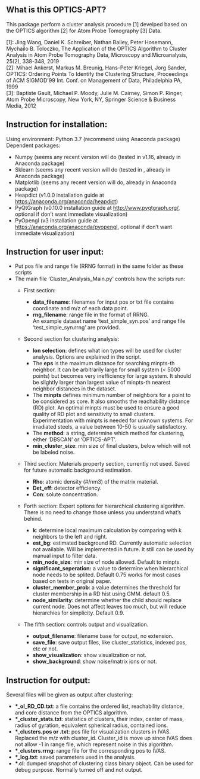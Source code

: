 ## What is this OPTICS-APT?

This package perform a cluster analysis procedure [1] develped based on the OPTICS algorithm [2] for Atom Probe Tomography [3] Data.

[1]: Jing Wang, Daniel K. Schreiber, Nathan Bailey, Peter Hosemann, Mychailo B. Toloczko, The Application of the OPTICS Algorithm to Cluster Analysis in Atom Probe Tomography Data, Microscopy and Microanalysis, 25(2), 338-348, 2019  
[2]: Mihael Ankerst, Markus M. Breunig, Hans-Peter Kriegel, Jorg Sander, OPTICS: Ordering Points To Identify the Clustering Structure, Proceedings of ACM SIGMOD'99 Int. Conf. on Management of Data, Philadelphia PA, 1999  
[3]: Baptiste Gault, Michael P. Moody, Julie M. Cairney, Simon P. Ringer, Atom Probe Microscopy, New York, NY, Springer Science & Business Media, 2012  

## Instruction for installation:

Using environment: Python 3.7 (recommend using Anaconda package) 
Dependent packages:
*	Numpy (seems any recent version will do (tested in v1.16, already in Anaconda package)
*	Sklearn (seems any recent version will do (tested in , already in Anaconda package)
*	Matplotlib (seems any recent version will do, already in Anaconda package)
*	Heapdict (v1.0.0 installation guide at https://anaconda.org/anaconda/heapdict)
*	PyQtGraph (v0.10.0 installation guide at http://www.pyqtgraph.org/, optional if don’t want immediate visualization)
*	PyOpengl (v3 installation guide at https://anaconda.org/anaconda/pyopengl, optional if don’t want immediate visualization)

## Instruction for user input:

*	Put pos file and range file (RRNG format) in the same folder as these scripts
*	The main file ‘Cluster_Analysis_Main.py’ controls how the scripts run:
	*	First section: 
		*	**data_filename**: filenames for input pos or txt file contains coordinate and m/z of each data point.  
		*	**rng_filename**: range file in the format of RRNG.  
		An example dataset name ‘test_simple_syn.pos’ and range file ‘test_simple_syn.rrng’ are provided.

	*	Second section for clustering analysis: 
		*	**Ion selection**: defines what ion types will be used for cluster analysis. Options are explained in the script.  
		*	The **eps** is the maximum distance for searching minpts-th neighbor. It can be arbitrarily large for small system (< 5000 points) but becomes very inefficiency for large system. It should be slightly larger than largest value of minpts-th nearest neighbor distances in the dataset.  
		*	The **minpts** defines minimum number of neighbors for a point to be considered as core. It also smooths the reachability distance (RD) plot. An optimal minpts must be used to ensure a good quality of RD plot and sensitivity to small clusters. Experimentation with minpts is needed for unknown systems. For irradiated steels, a value between 10-50 is usually satisfactory.  
		*	The **method**: a string, determine which method for clustering, either ‘DBSCAN’ or ‘OPTICS-APT’.  
		*	**min_cluster_size**: min size of final clusters, below which will not be labeled noise.  

	*	Third section: Materials property section, currently not used. Saved for future automatic background estimation.
		*	**Rho**: atomic density (#/nm3) of the matrix material.  
		*	**Det_eff**: detector efficiency.  
		*	**Con**: solute concentration.

	*	Forth section: Expert options for hierarchical clustering algorithm. There is no need to change those unless you understand what’s behind. 
		*	**k**: determine local maximum calculation by comparing with k neighbors to the left and right.  
		*	**est_bg**: estimated background RD. Currently automatic selection not available. Will be implemented in future. It still can be used by manual input to filter data.  
		*	**min_node_size**: min size of node allowed. Default to minpts.  
		*	**significant_seperation:** a value to determine when hierarchical node needs to be splited. Default 0.75 works for most cases based on tests in original paper.  
		*	**cluster_member_prob**: a value determines the threshold for cluster membership in a RD hist using GMM. default 0.5.   
		*	**node_similarity**: determine whether the child should replace current node. Does not affect leaves too much, but will reduce hierarchies for simplicity. Default 0.9.

	*	The fifth section: controls output and visualization.  
		*	**output_filename**: filename base for output, no extension.  
		*	**save_file**: save output files, like cluster_statistics, indexed pos, etc or not.  
		*	**show_visualization**: show visualization or not.  
		*	**show_background**: show noise/matrix ions or not.

## Instruction for output:

Several files will be given as output after clustering:
*	**\*_ol_RD_CD.txt**: a file contains the ordered list, reachability distance, and core distance from the OPTICS algorithm.  
*	**\*_cluster_stats.txt**: statistics of clusters, their index, center of mass, radius of gyration, equivalent spherical radius, contained ions.  
*	**\*_clusters.pos or .txt**: pos file for visualization clusters in IVAS. Replaced the m/z with cluster_id. Cluster_id is move up since IVAS does not allow -1 in range file, which represent noise in this algorithm.  
*	**\*_clusters.rrng**: range file for the corresponding pos to IVAS.  
*	**\*_log.txt**: saved parameters used in the analysis.  
*	**\*.cl**: dumped snapshot of clustering class binary object. Can be used for debug purpose. Normally turned off and not output.  

